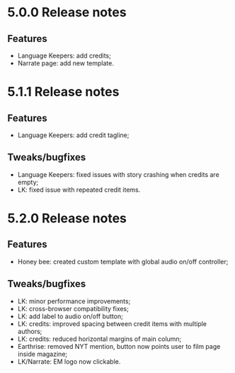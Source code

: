 # 5.0.0 Release notes
## Features
* Language Keepers: add credits;
* Narrate page: add new template.

# 5.1.1 Release notes
## Features
* Language Keepers: add credit tagline;


## Tweaks/bugfixes
* Language Keepers: fixed issues with story crashing when credits are empty;
* LK: fixed issue with repeated credit items.


# 5.2.0 Release notes
## Features
* Honey bee: created custom template with global audio on/off controller;

## Tweaks/bugfixes
* LK: minor performance improvements;
* LK: cross-browser compatibility fixes;
* LK: add label to audio on/off button;
* LK: credits: improved spacing between credit items with multiple authors;
* LK: credits: reduced horizontal margins of main column;
* Earthrise: removed NYT mention, button now points user to film page inside magazine;
* LK/Narrate: EM logo now clickable.
